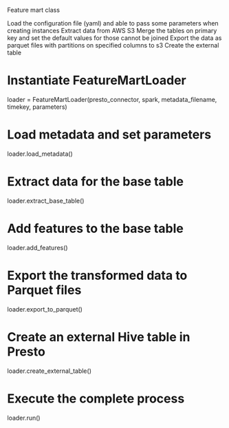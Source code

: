 	
Feature mart class

Load the configuration file (yaml) and able to pass some parameters when creating instances
Extract data from AWS S3
Merge the tables on primary key and set the default values for those cannot be joined
Export the data as parquet files with partitions on specified columns to s3
Create the external table



# Instantiate FeatureMartLoader
loader = FeatureMartLoader(presto_connector, spark, metadata_filename, timekey, parameters)

# Load metadata and set parameters
loader.load_metadata()

# Extract data for the base table
loader.extract_base_table()

# Add features to the base table
loader.add_features()

# Export the transformed data to Parquet files
loader.export_to_parquet()

# Create an external Hive table in Presto
loader.create_external_table()

# Execute the complete process
loader.run()


